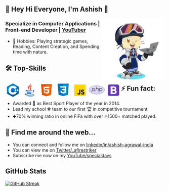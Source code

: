 <!-- COMMENTED
**Afirestriker/Afirestriker** is a ✨ _special_ ✨ repository because its `README.md` (this file) appears on your GitHub profile.
-->

## 👋 Hey Hi Everyone, I'm Ashish 👋

<img align="right" width="200" height="200" src="./Images/Octacat-img1.png?raw=true"></a>

### Specialize in Computer Applications | Front-end Developer | <a href="https://www.youtube.com/specialdays">YouTuber</a>

- 🔭 Hobbies: Playing strategic games, Reading, Content Creation, and Spending time with nature.
<!-- - 🌱 Learning MERN Stack... -->

<!--
- 📫 How to reach me: ...
- 😄 Pronouns: ...
-->

## 🛠 Top-Skills
<div style="float:left;"> 
  <img src="./Icons/cpp_48x48.png" title="C++">
  <img src="./Icons/Java-icon.png" title="Java">
  <img src="./Icons/HTML_48x48.png" title="HTML5">
  <img src="./Icons/CSS-icon.png" title="CSS3">
  <img src="./Icons/JavaScript-48x48.png" title="JavaScript">
  <img src="./Icons/PHP-icon.png" title="PHP">
  <img src="./Icons/Bootstrap-48x48.png" title="Bootstrap">
</div>

<!-- ## ✍️ Blog -->

## ⚡️ Fun fact:
- Awarded 🥇 as Best Sport Player of the year in 2014.
- Lead my school ⚽ team to our first 🏆 in competitive tournament.
- ➕70% winning ratio in online FiFa with over 🔥1500+ matched played.

## 🔗 Find me around the web...
- You can connect and follow me on <a href="https://linkedin.com/in/ashish-agrawal-india">linkedin/in/ashish-agrawal-india</a>
- You can view me on <a href="https://twitter.com/_afirestriker">Twitter/_afirestriker</a>
- Subscribe me now on my <a href="https://www.youtube.com/c/SpecialDays">YouTube/specialdays</a>

<!-- COMMENTED -->

## GitHub Stats
<!--  https://github.com/anuraghazra/github-readme-stats/blob/master/themes/README.md   -->
<!-- [![Afirestriker GitHub stats](https://github-readme-stats.vercel.app/api?username=Afirestriker&show_icons=true&theme=dark)] -->

<!--  https://github-readme-streak-stats.herokuapp.com/demo/  -->
[![GitHub Streak](https://github-readme-streak-stats.herokuapp.com?user=Afirestriker&theme=github-dark&hide_border=true&date_format=M%20j%5B%2C%20Y%5D)](https://git.io/streak-stats)
